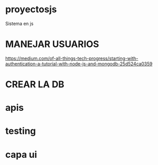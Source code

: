 # proyectosjs
Sistema en js

# MANEJAR USUARIOS
https://medium.com/of-all-things-tech-progress/starting-with-authentication-a-tutorial-with-node-js-and-mongodb-25d524ca0359

# CREAR LA DB
# apis
# testing
# capa ui
